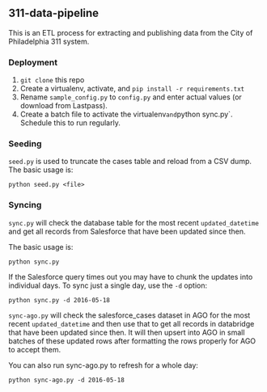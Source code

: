 ## 311-data-pipeline

This is an ETL process for extracting and publishing data from the City of 
Philadelphia 311 system.

### Deployment

1. `git clone` this repo
2. Create a virtualenv, activate, and `pip install -r requirements.txt`
3. Rename `sample_config.py` to `config.py` and enter actual values (or download from Lastpass).
4. Create a batch file to activate the virtualenv` and `python sync.py`. Schedule this to run regularly.

### Seeding

`seed.py` is used to truncate the cases table and reload from a CSV dump. The basic usage is:

    python seed.py <file>

### Syncing

`sync.py` will check the database table for the most recent `updated_datetime` and get all records from Salesforce that have been updated since then.

The basic usage is:

    python sync.py

If the Salesforce query times out you may have to chunk the updates into individual days. To sync just a single day, use the `-d` option:

    python sync.py -d 2016-05-18

`sync-ago.py` will check the salesforce_cases dataset in AGO for the most recent `updated_datetime` and then use that to get all records in databridge that have been updated since then. 
It will then upsert into AGO in small batches of these updated rows after formatting the rows properly for AGO to accept them.

You can also run sync-ago.py to refresh for a whole day:

    python sync-ago.py -d 2016-05-18

